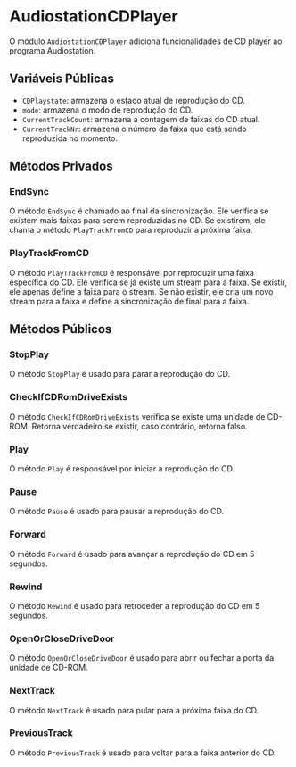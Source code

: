 # AudiostationCDPlayer

O módulo `AudiostationCDPlayer` adiciona funcionalidades de CD player ao programa Audiostation.

## Variáveis Públicas

- `CDPlaystate`: armazena o estado atual de reprodução do CD.
- `mode`: armazena o modo de reprodução do CD.
- `CurrentTrackCount`: armazena a contagem de faixas do CD atual.
- `CurrentTrackNr`: armazena o número da faixa que está sendo reproduzida no momento.

## Métodos Privados

### EndSync
O método `EndSync` é chamado ao final da sincronização. Ele verifica se existem mais faixas para serem reproduzidas no CD. Se existirem, ele chama o método `PlayTrackFromCD` para reproduzir a próxima faixa.

### PlayTrackFromCD
O método `PlayTrackFromCD` é responsável por reproduzir uma faixa específica do CD. Ele verifica se já existe um stream para a faixa. Se existir, ele apenas define a faixa para o stream. Se não existir, ele cria um novo stream para a faixa e define a sincronização de final para a faixa.

## Métodos Públicos

### StopPlay
O método `StopPlay` é usado para parar a reprodução do CD.

### CheckIfCDRomDriveExists
O método `CheckIfCDRomDriveExists` verifica se existe uma unidade de CD-ROM. Retorna verdadeiro se existir, caso contrário, retorna falso.

### Play
O método `Play` é responsável por iniciar a reprodução do CD.

### Pause
O método `Pause` é usado para pausar a reprodução do CD.

### Forward
O método `Forward` é usado para avançar a reprodução do CD em 5 segundos.

### Rewind
O método `Rewind` é usado para retroceder a reprodução do CD em 5 segundos.

### OpenOrCloseDriveDoor
O método `OpenOrCloseDriveDoor` é usado para abrir ou fechar a porta da unidade de CD-ROM.

### NextTrack
O método `NextTrack` é usado para pular para a próxima faixa do CD.

### PreviousTrack
O método `PreviousTrack` é usado para voltar para a faixa anterior do CD.